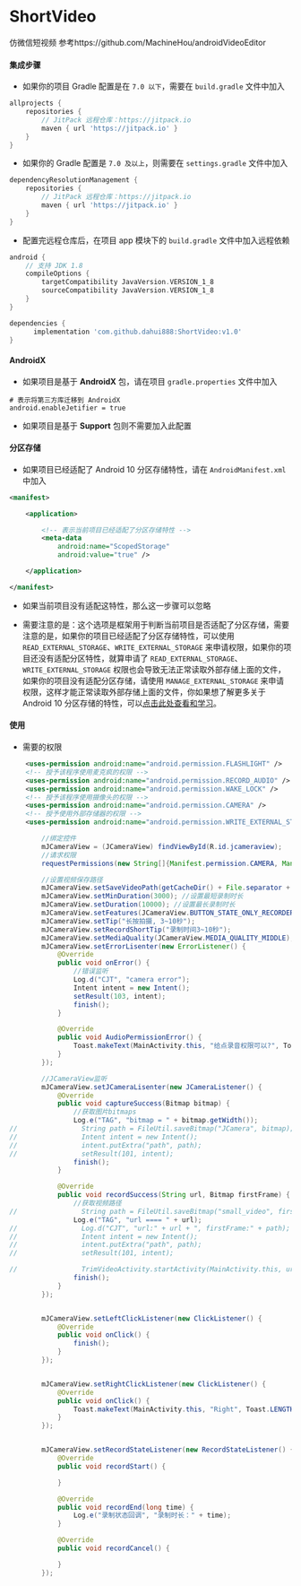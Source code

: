 # ShortVideo
仿微信短视频
参考https://github.com/MachineHou/androidVideoEditor

#### 集成步骤

* 如果你的项目 Gradle 配置是在 `7.0 以下`，需要在 `build.gradle` 文件中加入

```groovy
allprojects {
    repositories {
        // JitPack 远程仓库：https://jitpack.io
        maven { url 'https://jitpack.io' }
    }
}
```

* 如果你的 Gradle 配置是 `7.0 及以上`，则需要在 `settings.gradle` 文件中加入

```groovy
dependencyResolutionManagement {
    repositories {
        // JitPack 远程仓库：https://jitpack.io
        maven { url 'https://jitpack.io' }
    }
}
```

* 配置完远程仓库后，在项目 app 模块下的 `build.gradle` 文件中加入远程依赖

```groovy
android {
    // 支持 JDK 1.8
    compileOptions {
        targetCompatibility JavaVersion.VERSION_1_8
        sourceCompatibility JavaVersion.VERSION_1_8
    }
}

dependencies {
      implementation 'com.github.dahui888:ShortVideo:v1.0'
}
```

#### AndroidX

* 如果项目是基于 **AndroidX** 包，请在项目 `gradle.properties` 文件中加入

```text
# 表示将第三方库迁移到 AndroidX
android.enableJetifier = true
```

* 如果项目是基于 **Support** 包则不需要加入此配置

#### 分区存储

* 如果项目已经适配了 Android 10 分区存储特性，请在 `AndroidManifest.xml` 中加入

```xml
<manifest>

    <application>

        <!-- 表示当前项目已经适配了分区存储特性 -->
        <meta-data
            android:name="ScopedStorage"
            android:value="true" />

    </application>

</manifest>
```

* 如果当前项目没有适配这特性，那么这一步骤可以忽略

* 需要注意的是：这个选项是框架用于判断当前项目是否适配了分区存储，需要注意的是，如果你的项目已经适配了分区存储特性，可以使用 `READ_EXTERNAL_STORAGE`、`WRITE_EXTERNAL_STORAGE` 来申请权限，如果你的项目还没有适配分区特性，就算申请了 `READ_EXTERNAL_STORAGE`、`WRITE_EXTERNAL_STORAGE` 权限也会导致无法正常读取外部存储上面的文件，如果你的项目没有适配分区存储，请使用 `MANAGE_EXTERNAL_STORAGE` 来申请权限，这样才能正常读取外部存储上面的文件，你如果想了解更多关于 Android 10 分区存储的特性，可以[点击此处查看和学习](https://www.jianshu.com/p/9a9d260e10b0)。

#### 使用

* 需要的权限

```xml
    <uses-permission android:name="android.permission.FLASHLIGHT" />
    <!-- 授予该程序使用麦克疯的权限 -->
    <uses-permission android:name="android.permission.RECORD_AUDIO" />
    <uses-permission android:name="android.permission.WAKE_LOCK" />
    <!-- 授予该程序使用摄像头的权限 -->
    <uses-permission android:name="android.permission.CAMERA" />
    <!-- 授予使用外部存储器的权限 -->
    <uses-permission android:name="android.permission.WRITE_EXTERNAL_STORAGE" />

```
```java
        //绑定控件
        mJCameraView = (JCameraView) findViewById(R.id.jcameraview);
        //请求权限
        requestPermissions(new String[]{Manifest.permission.CAMERA, Manifest.permission.RECORD_AUDIO}, 0);

        //设置视频保存路径
        mJCameraView.setSaveVideoPath(getCacheDir() + File.separator + "JCamera");
        mJCameraView.setMinDuration(3000); //设置最短录制时长
        mJCameraView.setDuration(10000); //设置最长录制时长
        mJCameraView.setFeatures(JCameraView.BUTTON_STATE_ONLY_RECORDER);
        mJCameraView.setTip("长按拍摄, 3~10秒");
        mJCameraView.setRecordShortTip("录制时间3~10秒");
        mJCameraView.setMediaQuality(JCameraView.MEDIA_QUALITY_MIDDLE);
        mJCameraView.setErrorLisenter(new ErrorListener() {
            @Override
            public void onError() {
                //错误监听
                Log.d("CJT", "camera error");
                Intent intent = new Intent();
                setResult(103, intent);
                finish();
            }

            @Override
            public void AudioPermissionError() {
                Toast.makeText(MainActivity.this, "给点录音权限可以?", Toast.LENGTH_SHORT).show();
            }
        });

        //JCameraView监听
        mJCameraView.setJCameraLisenter(new JCameraListener() {
            @Override
            public void captureSuccess(Bitmap bitmap) {
                //获取图片bitmaps
                Log.e("TAG", "bitmap = " + bitmap.getWidth());
//                String path = FileUtil.saveBitmap("JCamera", bitmap);
//                Intent intent = new Intent();
//                intent.putExtra("path", path);
//                setResult(101, intent);
                finish();
            }

            @Override
            public void recordSuccess(String url, Bitmap firstFrame) {
                //获取视频路径
//                String path = FileUtil.saveBitmap("small_video", firstFrame);
                Log.e("TAG", "url ==== " + url);
//                Log.d("CJT", "url:" + url + ", firstFrame:" + path);
//                Intent intent = new Intent();
//                intent.putExtra("path", path);
//                setResult(101, intent);

//                TrimVideoActivity.startActivity(MainActivity.this, url);
                finish();
            }
        });


        mJCameraView.setLeftClickListener(new ClickListener() {
            @Override
            public void onClick() {
                finish();
            }
        });


        mJCameraView.setRightClickListener(new ClickListener() {
            @Override
            public void onClick() {
                Toast.makeText(MainActivity.this, "Right", Toast.LENGTH_SHORT).show();
            }
        });


        mJCameraView.setRecordStateListener(new RecordStateListener() {
            @Override
            public void recordStart() {

            }

            @Override
            public void recordEnd(long time) {
                Log.e("录制状态回调", "录制时长：" + time);
            }

            @Override
            public void recordCancel() {

            }
        });

```

